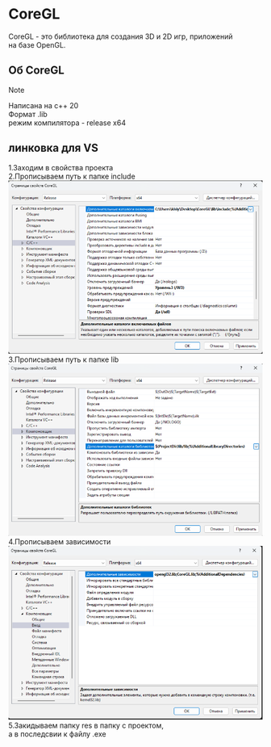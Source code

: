 # CoreGL
CoreGL - это библиотека для создания 3D и 2D игр, приложений\
на базе OpenGL.

## Об CoreGL
>[!NOTE]
> Написана на c++ 20\
> Формат .lib\
> режим компилятора - release x64

## линковка для VS
1.Заходим в свойства проекта\
2.Прописываем путь к папке include
![](./icon/inc.png)
3.Прописываем путь к папкe lib
![](./icon/lib.png)
4.Прописываем зависимости
![](./icon/value.png)
5.Закидываем папку res в папку с проектом,\
а в последсвии к файлу .exe